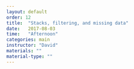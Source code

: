 ```yaml
---
layout: default
order: 12
title:  "Stacks, filtering, and missing data"
date:   2017-08-03
time:   "Afternoon"
categories: main
instructor: "David"
materials: ""
material-type: ""
---
```




